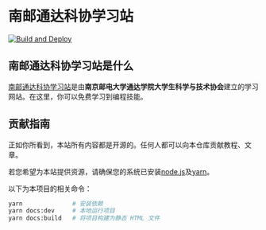 # 南邮通达科协学习站

[![Build and Deploy](https://github.com/tdsast-unofficial/document/actions/workflows/deploy.yml/badge.svg)](https://github.com/tdsast-unofficial/document/actions/workflows/deploy.yml)

## 南邮通达科协学习站是什么

[南邮通达科协学习站](https://doc.tdsast.org)是由**南京邮电大学通达学院大学生科学与技术协会**建立的学习网站。在这里，你可以免费学习到编程技能。

## 贡献指南

正如你所看到，本站所有内容都是开源的。任何人都可以向本仓库贡献教程、文章。

若您希望为本站提供资源，请确保您的系统已安装[node.js](https://nodejs.org/zh-cn/)及[yarn](https://yarnpkg.com/)。

以下为本项目的相关命令：

```bash
yarn              # 安装依赖
yarn docs:dev     # 本地运行项目
yarn docs:build   # 将项目构建为静态 HTML 文件
```
